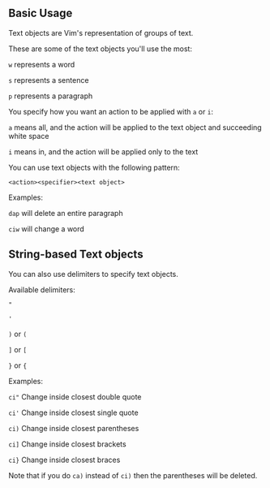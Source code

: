 ## Basic Usage

Text objects are Vim's representation of groups of text.

These are some of the text objects you'll use the most:

`w` represents a word

`s` represents a sentence

`p` represents a paragraph

You specify how you want an action to be applied with `a` or `i`:

`a` means all, and the action will be applied to the text object and succeeding white space

`i` means in, and the action will be applied only to the text

You can use text objects with the following pattern:

`<action><specifier><text object>`

Examples:

`dap` will delete an entire paragraph

`ciw` will change a word

## String-based Text objects

You can also use delimiters to specify text objects.

Available delimiters:

`"`

`'`

`)` or `(`

`]` or `[`

`}` or `{`

Examples:

`ci"` Change inside closest double quote

`ci'` Change inside closest single quote

`ci)` Change inside closest parentheses

`ci]` Change inside closest brackets

`ci}` Change inside closest braces

Note that if you do `ca)` instead of `ci)` then the parentheses will be
deleted.
